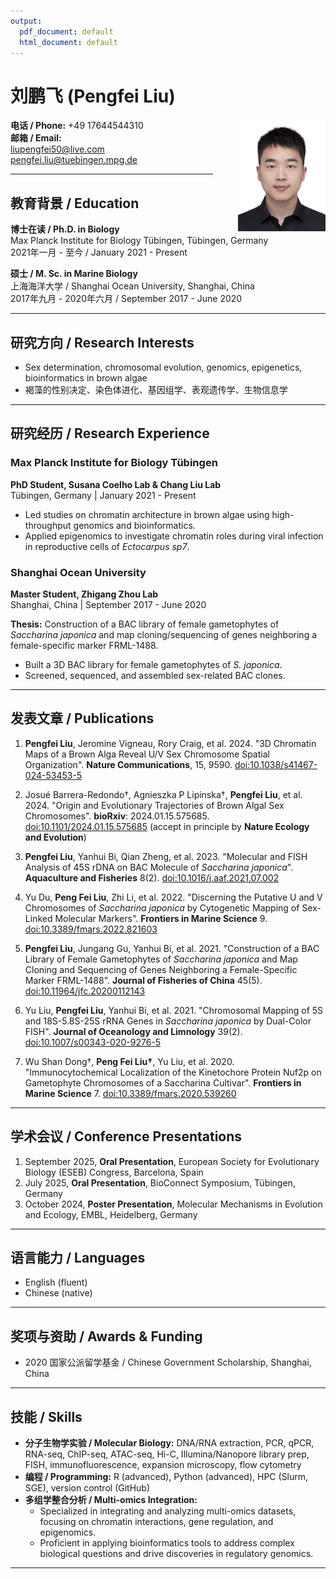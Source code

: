 ```yaml
---
output:
  pdf_document: default
  html_document: default
---
```


# 刘鹏飞 (Pengfei Liu)
<img src="./WechatIMG1216.jpg" alt="Profile Photo" width="140" height="180" style="float: right; margin-left: 40px;" />

**电话 / Phone:** +49 17644544310  
**邮箱 / Email:**  
liupengfei50@live.com  
pengfei.liu@tuebingen.mpg.de

---

## 教育背景 / Education

**博士在读 / Ph.D. in Biology**  
Max Planck Institute for Biology Tübingen, Tübingen, Germany  
2021年一月 - 至今 / January 2021 - Present

**硕士 / M. Sc. in Marine Biology**  
上海海洋大学 / Shanghai Ocean University, Shanghai, China  
2017年九月 - 2020年六月 / September 2017 - June 2020

---

## 研究方向 / Research Interests

- Sex determination, chromosomal evolution, genomics, epigenetics, bioinformatics in brown algae  
- 褐藻的性别决定、染色体进化、基因组学、表观遗传学、生物信息学

---

## 研究经历 / Research Experience

### Max Planck Institute for Biology Tübingen  
**PhD Student, Susana Coelho Lab & Chang Liu Lab**  
Tübingen, Germany | January 2021 - Present

- Led studies on chromatin architecture in brown algae using high-throughput genomics and bioinformatics.
- Applied epigenomics to investigate chromatin roles during viral infection in reproductive cells of *Ectocarpus sp7*.

### Shanghai Ocean University  
**Master Student, Zhigang Zhou Lab**  
Shanghai, China | September 2017 - June 2020

**Thesis:** Construction of a BAC library of female gametophytes of *Saccharina japonica* and map cloning/sequencing of genes neighboring a female-specific marker FRML-1488.

- Built a 3D BAC library for female gametophytes of *S. japonica*.
- Screened, sequenced, and assembled sex-related BAC clones.

---

## 发表文章 / Publications

1. **Pengfei Liu**, Jeromine Vigneau, Rory Craig, et al. 2024. "3D Chromatin Maps of a Brown Alga Reveal U/V Sex Chromosome Spatial Organization". **Nature Communications**, 15, 9590. [doi:10.1038/s41467-024-53453-5](https://doi.org/10.1038/s41467-024-53453-5)

2. Josué Barrera-Redondo†, Agnieszka P Lipinska†, **Pengfei Liu**, et al. 2024. "Origin and Evolutionary Trajectories of Brown Algal Sex Chromosomes". **bioRxiv**: 2024.01.15.575685. [doi:10.1101/2024.01.15.575685](https://doi.org/10.1101/2024.01.15.575685) (accept in principle by **Nature Ecology and Evolution**)

3. **Pengfei Liu**, Yanhui Bi, Qian Zheng, et al. 2023. "Molecular and FISH Analysis of 45S rDNA on BAC Molecule of *Saccharina japonica*". **Aquaculture and Fisheries** 8(2). [doi:10.1016/j.aaf.2021.07.002](https://doi.org/10.1016/j.aaf.2021.07.002)

4. Yu Du, **Peng Fei Liu**, Zhi Li, et al. 2022. "Discerning the Putative U and V Chromosomes of *Saccharina japonica* by Cytogenetic Mapping of Sex-Linked Molecular Markers". **Frontiers in Marine Science** 9. [doi:10.3389/fmars.2022.821603](https://doi.org/10.3389/fmars.2022.821603)

5. **Pengfei Liu**, Jungang Gu, Yanhui Bi, et al. 2021. "Construction of a BAC Library of Female Gametophytes of *Saccharina japonica* and Map Cloning and Sequencing of Genes Neighboring a Female-Specific Marker FRML-1488". **Journal of Fisheries of China** 45(5). [doi:10.11964/jfc.20200112143](https://doi.org/10.11964/jfc.20200112143)

6. Yu Liu, **Pengfei Liu**, Yanhui Bi, et al. 2021. "Chromosomal Mapping of 5S and 18S-5.8S-25S rRNA Genes in *Saccharina japonica* by Dual-Color FISH". **Journal of Oceanology and Limnology** 39(2). [doi:10.1007/s00343-020-9276-5](https://doi.org/10.1007/s00343-020-9276-5)

7. Wu Shan Dong†, **Peng Fei Liu†**, Yu Liu, et al. 2020. "Immunocytochemical Localization of the Kinetochore Protein Nuf2p on Gametophyte Chromosomes of a Saccharina Cultivar". **Frontiers in Marine Science** 7. [doi:10.3389/fmars.2020.539260](https://doi.org/10.3389/fmars.2020.539260)

---

## 学术会议 / Conference Presentations

1. September 2025, **Oral Presentation**, European Society for Evolutionary Biology (ESEB) Congress, Barcelona, Spain
2. July 2025, **Oral Presentation**, BioConnect Symposium, Tübingen, Germany
3. October 2024, **Poster Presentation**, Molecular Mechanisms in Evolution and Ecology, EMBL, Heidelberg, Germany

---

## 语言能力 / Languages

- English (fluent)
- Chinese (native)

---

## 奖项与资助 / Awards & Funding

- 2020 国家公派留学基金 / Chinese Government Scholarship, Shanghai, China

---

## 技能 / Skills

- **分子生物学实验 / Molecular Biology:** DNA/RNA extraction, PCR, qPCR, RNA-seq, ChIP-seq, ATAC-seq, Hi-C, Illumina/Nanopore library prep, FISH, immunofluorescence, expansion microscopy, flow cytometry
- **编程 / Programming:** R (advanced), Python (advanced), HPC (Slurm, SGE), version control (GitHub)
- **多组学整合分析 / Multi-omics Integration:**  
  - Specialized in integrating and analyzing multi-omics datasets, focusing on chromatin interactions, gene regulation, and epigenomics.
  - Proficient in applying bioinformatics tools to address complex biological questions and drive discoveries in regulatory genomics.

---
